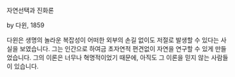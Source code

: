 자연선택과 진화론

by 다윈, 1859

다윈은 생명의 놀라운 복잡성이 어떠한 외부의 손길 없이도 저절로 발생할 수 있다는 사실을 보였습니다. 그는 인간으로 하여금 초자연적 편견없이 자연을 연구할 수 있게 만들었습니다. 그의 이론은 너무나 혁명적이었기 때문에, 아직도 그 이론을 믿지 않는 사람들이 있습니다.
